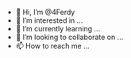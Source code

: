 - 👋 Hi, I’m @4Ferdy
- 👀 I’m interested in ...
- 🌱 I’m currently learning ...
- 💞️ I’m looking to collaborate on ...
- 📫 How to reach me ...

<!---
4Ferdy/4Ferdy is a ✨ special ✨ repository because its `README.md` (this file) appears on your GitHub profile.
You can click the Preview link to take a look at your changes.
--->
